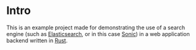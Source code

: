 # Intro
This is an example project made for demonstrating the use of a search engine 
(such as [Elasticsearch](https://github.com/elastic/elasticsearch), 
or in this case [Sonic](https://github.com/valeriansaliou/sonic)) in a web application
backend written in [Rust](https://github.com/rust-lang/rust).
